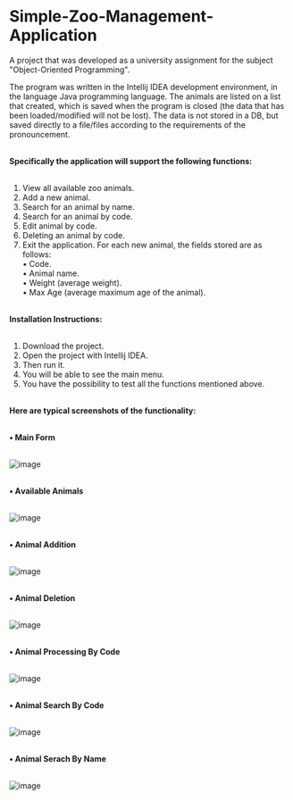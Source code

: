 # Simple-Zoo-Management-Application

A project that was developed as a university assignment for the subject "Object-Oriented Programming".

The program was written in the Intellij IDEA development environment, in the language Java programming language. The animals are listed on a list that created, which is saved when the program is closed (the data that has been 
loaded/modified will not be lost). The data is not stored in a DB, but saved directly to a file/files according to the requirements of the pronouncement. </br> </br>

<b>Specifically the application will support the following functions:</b> </br> </br>

1. View all available zoo animals. 
2. Add a new animal.
3. Search for an animal by name. 
4. Search for an animal by code. 
5. Edit animal by code. 
6. Deleting an animal by code. 
7. Exit the application. 
For each new animal, the fields stored are as follows: </br>
• Code. </br>
• Animal name. </br>
• Weight (average weight). </br>
• Max Age (average maximum age of the animal). </br> </br>

<b>Ιnstallation Ιnstructions:</b> </br> </br>

1. Download the project.
2. Open the project with Intellij IDEA.
3. Then run it.
4. You will be able to see the main menu.
5. You have the possibility to test all the functions mentioned above. </br> </br>

<b>Here are typical screenshots of the functionality: </b> </br> </br>

<b>• Main Form </b> </br> </br>

![image](https://github.com/user-attachments/assets/1248358d-efd5-4462-a81c-284a22181c08) </br> </br>

<b>• Αvailable Αnimals </b> </br> </br>

![image](https://github.com/user-attachments/assets/11f3cc28-3a63-49a2-a003-e1861740cd98) </br> </br>

<b>• Αnimal Αddition </b> </br> </br>

![image](https://github.com/user-attachments/assets/53dc7948-b2bf-4276-b045-b64bdffe3a73) </br> </br>

<b>• Αnimal Deletion </b> </br> </br>

![image](https://github.com/user-attachments/assets/3a8f101b-b126-493b-ace4-093f89a6b51f)  </br> </br>

<b>• Αnimal Processing By Code </b> </br> </br>

![image](https://github.com/user-attachments/assets/c7c1ea9d-b1d9-4897-b44f-8dc91428f791) </br> </br>

<b>• Animal Search By Code </b> </br> </br>

![image](https://github.com/user-attachments/assets/3167445a-5726-4104-8b00-2613315c0e21) </br> </br>

<b>• Animal Serach By Name </b> </br> </br>

![image](https://github.com/user-attachments/assets/2d7823d9-5a45-4c79-8a9a-3364b83c658f)








   

